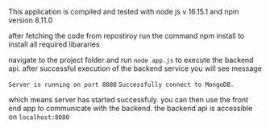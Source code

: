 This application is compiled and tested with node js v 16.15.1 and npm version 8.11.0

after fetching the code from repostiroy run the command npm install to install all required libararies

navigate to the project folder and run `node app.js` to execute the backend api. after successful execution of the backend service you will see message  

`Server is running on port 8080` 
`Successfully connect to MongoDB.`

which means server has started successfuly. you can then use the front end app to communicate with the backend. the backend api is accessible on `localhost:8080`

